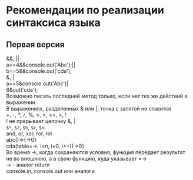 # Рекомендации по реализации синтаксиса языка
## Первая версия
&&, ||  
a==4&&console.out('Abc');||  
b==5&&console.out('cda');  
&, |  
a==5&console.out('Abc')|  
6&out('cda');  
Возможно писать последний метод только, если нет тех же действий в выражении.  
В выражениях, разделенных & или |, точка с запятой не ставится  
+, -, *, `/`, %, >, <, ==, =, !  
! не прерывает цепочку &, |  
`$*`, `$/`, `$%`, `$>`, `$<`:  
and, or, xor, ror, rol  
abc()=>{->0}  
cda(table=->, i<n, i=0, i++){->0}  
Во время ->, когда сохраняются условия, функция передает результат не во внешнюю, а в свою функцию, куда указывает =->  
-> - аналог return  
console.in, console.out или аналоги  
